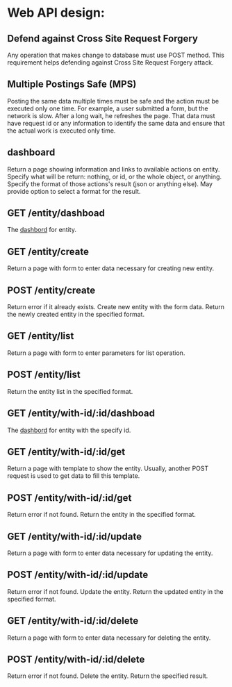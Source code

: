 # Web API design:

## Defend against Cross Site Request Forgery
Any operation that makes change to database must use POST method.
This requirement helps defending against Cross Site Request Forgery attack.

## Multiple Postings Safe (MPS)
Posting the same data multiple times must be safe and the action must be executed only one time.
For example, a user submitted a form, but the network is slow. After a long wait, he refreshes the page.
That data must have request id or any information to identify the same data and ensure that the actual work is executed only time.

## dashboard
Return a page showing information and links to available actions on entity.
Specify what will be return: nothing, or id, or the whole object, or anything.
Specify the format of those actions's result (json or anything else).
May provide option to select a format for the result.

## GET /entity/dashboad
The [dashbord](#dashboard) for entity.

## GET /entity/create
Return a page with form to enter data necessary for creating new entity.

## POST /entity/create
Return error if it already exists.
Create new entity with the form data.
Return the newly created entity in the specified format.

## GET /entity/list
Return a page with form to enter parameters for list operation.

## POST /entity/list
Return the entity list in the specified format.

## GET /entity/with-id/:id/dashboad
The [dashbord](#dashboard) for entity with the specify id.

## GET /entity/with-id/:id/get
Return a page with template to show the entity.
Usually, another POST request is used to get data to fill this template.

## POST /entity/with-id/:id/get
Return error if not found.
Return the entity in the specified format.

## GET /entity/with-id/:id/update
Return a page with form to enter data necessary for updating the entity.

## POST /entity/with-id/:id/update
Return error if not found.
Update the entity.
Return the updated entity in the specified format.

## GET /entity/with-id/:id/delete
Return a page with form to enter data necessary for deleting the entity.

## POST /entity/with-id/:id/delete
Return error if not found.
Delete the entity.
Return the specified result.
